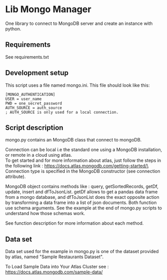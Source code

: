 # Lib Mongo Manager

One library to connect to MongoDB server and create an instance with python.


## Requirements

See requirements.txt


## Development setup

This script uses a file named mongo.ini. This file should look like this:

```
[MONGO_AUTHENTICATION]
USER = user_name
PWD = one_secret_password
AUTH_SOURCE = auth_source
; AUTH_SOURCE is only used for a local connection.
```


## Script description

mongo.py contains an MongoDB class that connect to mongoDB.

Connection can be local i.e the standard one using a MongoDB installation, or remote in a cloud using atlas.\
To get started and for more information about atlas, just follow the steps in the following link : https://docs.atlas.mongodb.com/getting-started/\
Connection type is specified in the MongoDB constructor (see connection attribute).

MongoDB object contains methods like : query, getSortedRecords, getDf, update, insert and dfToJsonList.
getDf allows to get a pandas data frame from a mongo database, and dfToJsonList does the exact opposite action 
by transforming a data frame into a list of json documents. Both function use schema arguments. 
See the example at the end of mongo.py scripts to understand how those schemas work.

See function description for more information about each method.

## Data set

Data set used for the example in mongo.py is one of the dataset provided by atlas,
named "Sample Restaurants Dataset". 

To Load Sample Data into Your Atlas Cluster see : https://docs.atlas.mongodb.com/sample-data/